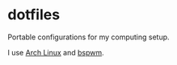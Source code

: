 # dotfiles

Portable configurations for my computing setup.

I use [Arch Linux](https://archlinux.org/) and [bspwm](https://github.com/baskerville/bspwm).
